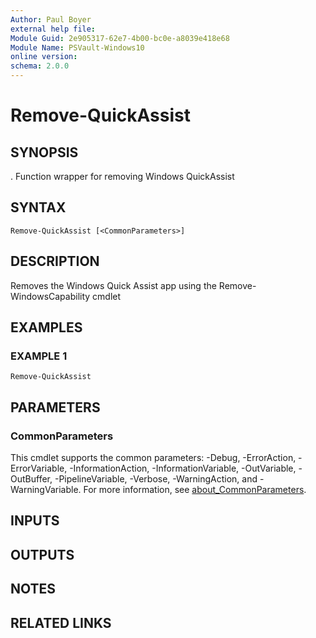 ```yaml
---
Author: Paul Boyer
external help file:
Module Guid: 2e905317-62e7-4b00-bc0e-a8039e418e68
Module Name: PSVault-Windows10
online version:
schema: 2.0.0
---
```


# Remove-QuickAssist

## SYNOPSIS
.
Function wrapper for removing Windows QuickAssist

## SYNTAX

```
Remove-QuickAssist [<CommonParameters>]
```

## DESCRIPTION
Removes the Windows Quick Assist app using the Remove-WindowsCapability cmdlet

## EXAMPLES

### EXAMPLE 1
```
Remove-QuickAssist
```

## PARAMETERS

### CommonParameters
This cmdlet supports the common parameters: -Debug, -ErrorAction, -ErrorVariable, -InformationAction, -InformationVariable, -OutVariable, -OutBuffer, -PipelineVariable, -Verbose, -WarningAction, and -WarningVariable. For more information, see [about_CommonParameters](http://go.microsoft.com/fwlink/?LinkID=113216).

## INPUTS

## OUTPUTS

## NOTES

## RELATED LINKS
